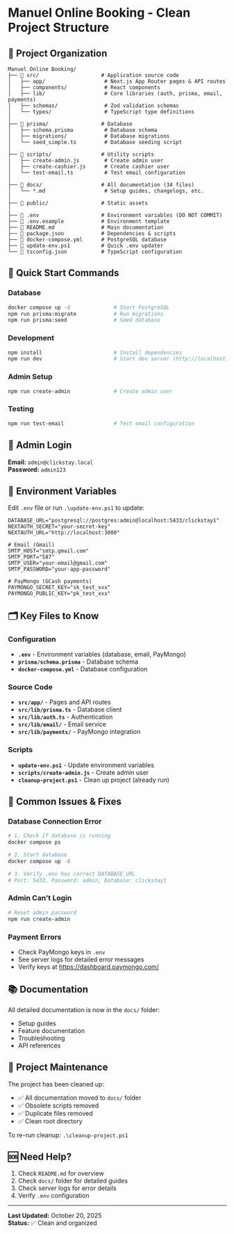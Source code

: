 # Manuel Online Booking - Clean Project Structure

## 📁 Project Organization

```
Manuel Online Booking/
├── 📁 src/                    # Application source code
│   ├── app/                   # Next.js App Router pages & API routes
│   ├── components/            # React components
│   ├── lib/                   # Core libraries (auth, prisma, email, payments)
│   ├── schemas/               # Zod validation schemas
│   └── types/                 # TypeScript type definitions
│
├── 📁 prisma/                 # Database
│   ├── schema.prisma          # Database schema
│   ├── migrations/            # Database migrations
│   └── seed_simple.ts         # Database seeding script
│
├── 📁 scripts/                # Utility scripts
│   ├── create-admin.js        # Create admin user
│   ├── create-cashier.js      # Create cashier user
│   └── test-email.ts          # Test email configuration
│
├── 📁 docs/                   # All documentation (34 files)
│   └── *.md                   # Setup guides, changelogs, etc.
│
├── 📁 public/                 # Static assets
│
├── 📄 .env                    # Environment variables (DO NOT COMMIT)
├── 📄 .env.example            # Environment template
├── 📄 README.md               # Main documentation
├── 📄 package.json            # Dependencies & scripts
├── 📄 docker-compose.yml      # PostgreSQL database
├── 📄 update-env.ps1          # Quick .env updater
└── 📄 tsconfig.json           # TypeScript configuration
```

## 🚀 Quick Start Commands

### Database
```bash
docker compose up -d              # Start PostgreSQL
npm run prisma:migrate            # Run migrations
npm run prisma:seed               # Seed database
```

### Development
```bash
npm install                       # Install dependencies
npm run dev                       # Start dev server (http://localhost:3000)
```

### Admin Setup
```bash
npm run create-admin              # Create admin user
```

### Testing
```bash
npm run test-email                # Test email configuration
```

## 🔑 Admin Login

**Email:** `admin@clickstay.local`  
**Password:** `admin123`

## 📝 Environment Variables

Edit `.env` file or run `.\update-env.ps1` to update:

```env
DATABASE_URL="postgresql://postgres:admin@localhost:5433/clickstay1"
NEXTAUTH_SECRET="your-secret-key"
NEXTAUTH_URL="http://localhost:3000"

# Email (Gmail)
SMTP_HOST="smtp.gmail.com"
SMTP_PORT="587"
SMTP_USER="your-email@gmail.com"
SMTP_PASSWORD="your-app-password"

# PayMongo (GCash payments)
PAYMONGO_SECRET_KEY="sk_test_xxx"
PAYMONGO_PUBLIC_KEY="pk_test_xxx"
```

## 🗂️ Key Files to Know

### Configuration
- **`.env`** - Environment variables (database, email, PayMongo)
- **`prisma/schema.prisma`** - Database schema
- **`docker-compose.yml`** - Database configuration

### Source Code
- **`src/app/`** - Pages and API routes
- **`src/lib/prisma.ts`** - Database client
- **`src/lib/auth.ts`** - Authentication
- **`src/lib/email/`** - Email service
- **`src/lib/payments/`** - PayMongo integration

### Scripts
- **`update-env.ps1`** - Update environment variables
- **`scripts/create-admin.js`** - Create admin user
- **`cleanup-project.ps1`** - Clean up project (already run)

## 🐛 Common Issues & Fixes

### Database Connection Error
```bash
# 1. Check if database is running
docker compose ps

# 2. Start database
docker compose up -d

# 3. Verify .env has correct DATABASE_URL
# Port: 5433, Password: admin, Database: clickstay1
```

### Admin Can't Login
```bash
# Reset admin password
npm run create-admin
```

### Payment Errors
- Check PayMongo keys in `.env`
- See server logs for detailed error messages
- Verify keys at https://dashboard.paymongo.com/

## 📚 Documentation

All detailed documentation is now in the `docs/` folder:
- Setup guides
- Feature documentation
- Troubleshooting
- API references

## 🧹 Project Maintenance

The project has been cleaned up:
- ✅ All documentation moved to `docs/` folder
- ✅ Obsolete scripts removed
- ✅ Duplicate files removed
- ✅ Clean root directory

To re-run cleanup: `.\cleanup-project.ps1`

## 🆘 Need Help?

1. Check `README.md` for overview
2. Check `docs/` folder for detailed guides
3. Check server logs for error details
4. Verify `.env` configuration

---

**Last Updated:** October 20, 2025  
**Status:** ✅ Clean and organized
